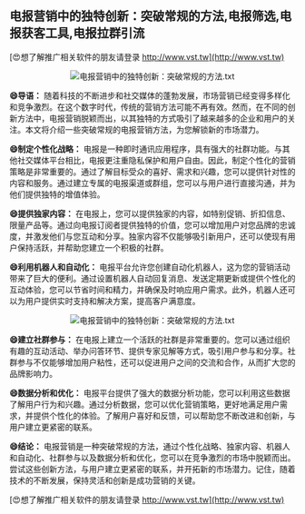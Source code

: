 ## **电报营销中的独特创新：突破常规的方法,电报筛选,电报获客工具,电报拉群引流**

[😍想了解推广相关软件的朋友请登录 http://www.vst.tw](http://www.vst.tw)

 <center><img src="https://vst.tw/MP4/tuiguang/png/2.png" alt="电报营销中的独特创新：突破常规的方法.txt"></center>

**😄导语：**
随着科技的不断进步和社交媒体的蓬勃发展，市场营销已经变得多样化和竞争激烈。在这个数字时代，传统的营销方法可能不再有效。然而，在不同的创新方法中，电报营销脱颖而出，以其独特的方式吸引了越来越多的企业和用户的关注。本文将介绍一些突破常规的电报营销方法，为您解锁新的市场潜力。

**😄制定个性化战略：**
电报是一种即时通讯应用程序，具有强大的社群功能。与其他社交媒体平台相比，电报更注重隐私保护和用户自由。因此，制定个性化的营销策略是非常重要的。通过了解目标受众的喜好、需求和兴趣，您可以提供针对性的内容和服务。通过建立专属的电报渠道或群组，您可以与用户进行直接沟通，并为他们提供独特的增值体验。

**😄提供独家内容：**
在电报上，您可以提供独家的内容，如特别促销、折扣信息、限量产品等。通过向电报订阅者提供独特的价值，您可以增加用户对您品牌的忠诚度，并激发他们与您互动和分享。独家内容不仅能够吸引新用户，还可以使现有用户保持活跃，并帮助您建立一个积极的社群。

**😄利用机器人和自动化：**
电报平台允许您创建自动化机器人，这为您的营销活动带来了巨大的便利。通过设置机器人自动回复消息、发送定期更新或提供个性化的互动体验，您可以节省时间和精力，并确保及时响应用户需求。此外，机器人还可以为用户提供实时支持和解决方案，提高客户满意度。

 <center><img src="https://vst.tw/MP4/tuiguang/png/2.png" alt="电报营销中的独特创新：突破常规的方法.txt"></center>

**😄建立社群参与：**
在电报上建立一个活跃的社群是非常重要的。您可以通过组织有趣的互动活动、举办问答环节、提供专家见解等方式，吸引用户参与和分享。社群参与不仅能够增加用户粘性，还可以促进用户之间的交流和合作，从而扩大您的品牌影响力。

**😄数据分析和优化：**
电报平台提供了强大的数据分析功能，您可以利用这些数据了解用户行为和兴趣。通过分析数据，您可以优化营销策略，更好地满足用户需求，并提供个性化的体验。了解用户喜好和反馈，可以帮助您不断改进和创新，与用户建立更紧密的联系。

**😄结论：**
电报营销是一种突破常规的方法，通过个性化战略、独家内容、机器人和自动化、社群参与以及数据分析和优化，您可以在竞争激烈的市场中脱颖而出。尝试这些创新方法，与用户建立更紧密的联系，并开拓新的市场潜力。记住，随着技术的不断发展，保持灵活和创新是成功营销的关键。

[😍想了解推广相关软件的朋友请登录 http://www.vst.tw](http://www.vst.tw)



